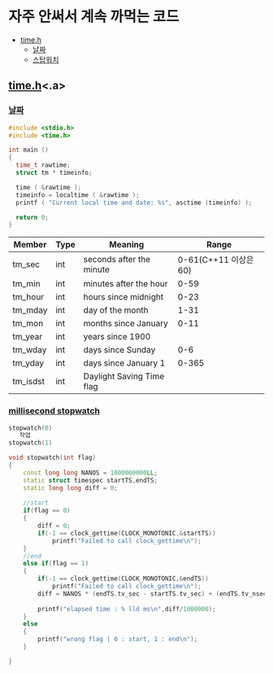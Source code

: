 # 자주 안써서 계속 까먹는 코드<a name = "TOP"></a>
+ [time.h](#time)
  * [날짜](#date)
  * [스탑워치](#stopwatch)

## [time.h](#TOP)<a name ="time"><.a>

### [날짜](#TOP)<a name = "date">
	
```C++
#include <stdio.h>
#include <time.h>

int main ()
{
  time_t rawtime;
  struct tm * timeinfo;

  time ( &rawtime );
  timeinfo = localtime ( &rawtime );
  printf ( "Current local time and date: %s", asctime (timeinfo) );

  return 0;
}

```

Member	|Type	|Meaning|	Range
---|---|---|---
tm_sec	|int	|seconds after the minute	|0-61(C++11 이상은 60)
tm_min	|int	|minutes after the hour	|0-59
tm_hour	|int	|hours since midnight	|0-23
tm_mday|	int	|day of the month|	1-31
tm_mon	|int	|months since January|	0-11
tm_year	|int	|years since 1900	
tm_wday	|int|	days since Sunday	|0-6
tm_yday	|int|	days since January 1|	0-365
tm_isdst	|int	|Daylight Saving Time flag	


### [millisecond stopwatch](#TOP)<a name ="stopwatch"></a>

```C++
stopwatch(0)
   작업 
stopwatch(1)
```

```C++
void stopwatch(int flag)
{
	const long long NANOS = 1000000000LL;
	static struct timespec startTS,endTS;
	static long long diff = 0;
	
	//start
	if(flag == 0)
	{
		diff = 0;
		if(-1 == clock_gettime(CLOCK_MONOTONIC,&startTS))
			printf("Failed to call clock_gettime\n");
	}
	//end
	else if(flag == 1)
	{		
		if(-1 == clock_gettime(CLOCK_MONOTONIC,&endTS))
			printf("Failed to call clock_gettime\n");
		diff = NANOS * (endTS.tv_sec - startTS.tv_sec) + (endTS.tv_nsec - startTS.tv_nsec);
		
		printf("elapsed time : % lld ms\n",diff/1000000);
	}
	else
	{
		printf("wrong flag | 0 : start, 1 : end\n");
	}

}
 
```
